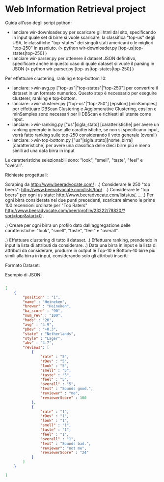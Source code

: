 # Web Information Retrieval project

Guida all'uso degli script python:
- lanciare wir-downloader.py per scaricare gli html dal sito, specificando in input quale set di birre si vuole scaricare, la classifica "top-us" degli USA, le classifiche "top-states" dei singoli stati americani o le migliori "top-250" in assoluto. (> python wir-downloader.py [top-us|top-states|top-250] )
- lanciare wir-parser.py per ottenere il dataset JSON definitivo, specificare anche in questo caso di quale dataset si vuole il parsing in JSON (> python wir-parser.py [top-us|top-states|top-250] )

Per effettuare clustering, ranking e top-bottom 10:
- lanciare:  >wir-avg.py ["top-us"|"top-states"|"top-250"] per convertire il dataset in un formato numerico. Questo step è necessario per eseguire clusterer, ranking e top-bottom.
- lanciare:  >wir-clusterer.py ["top-us"|"top-250"] [epsilon] [minSamples] per effettuare DBScan Clustering e Agglomerative Clustering, epsilon e minSamples sono necessari per il DBScan e richiesti all'utente come input.
- lanciare:  >wir-ranking.py ["us"|sigla_stato] [caratteristiche] per avere un ranking generale in base alle caratteristiche, se non si specificano input, verrà fatto ranking sulle top-250 considerando il voto generale (overall)
- lanciare:  >wir-top-bottom.py ["us"|sigla_stato][nome_birra][caratteristiche] per avere una classifica delle dieci birre più e meno simili ad una data birra in input

Le caratteristiche selezionabili sono: "look", "smell", "taste", "feel" e "overall".


Richieste progettuali:

Scraping da http://www.beeradvocate.com/ :
.) Considerare le 250 "top beers": http://www.beeradvocate.com/lists/top/ .
.) Considerare le "top beers" per ogni us state: http://www.beeradvocate.com/lists/us/, ...
.) Per ogni birra considerata nei due punti precedenti, scaricare almeno le prime 100 recensioni ordinate per "Top Raters" http://www.beeradvocate.com/beer/profile/23222/78820/?sort=topr&start=0 .

.) Creare per ogni birra un profilo dato dall'aggregazione delle caratteristiche: "look", "smell", "taste", "feel" e "overall".

.) Effettuare clustering di tutto il dataset.
.) Effettuare ranking, prendendo in input la lista di attributi da considerare.
.) Data una birra in input e la lista di attributi da considerare, produrre in output le Top-10 e Bottom-10 birre più simili alla birra in input, considerando solo gli attributi inseriti.


Formato Dataset:


Esempio di JSON:

```json

[	
	{	
		"position" : "1",
		"name" : "Heineken",
		"brewer" : "Heineken",
		"ba_score" : "90",
		"num_rev" : "100",
		"hads" : "20",
		"avg" : "4.9",
		"pDev" : "+0.3",
		"state" : "Netherlands",
		"style" : "Lager",
		"abv" : "4.7",
		"reviews": [
			{
				"rate" : "5",
				"rDev" : "5",
				"look" : "5",
				"smell" : "5",
				"taste" : "5",
				"feel" : "5",
				"overall" : "5",
				"text" : "Sounds good.",
				"reviewer" : "me",
				"reviewerScore" : 100
			},
			{
				"rate" : "1",
				"rDev" : "1",
				"look" : "1",
				"smell" : "1",
				"taste" : "1",
				"feel" : "1",
				"overall" : "1",
				"text" : "Sounds bad.",
				"reviewer": "not me",
				"reviewerScore" : "24"
			}
		]
	}

]
```
